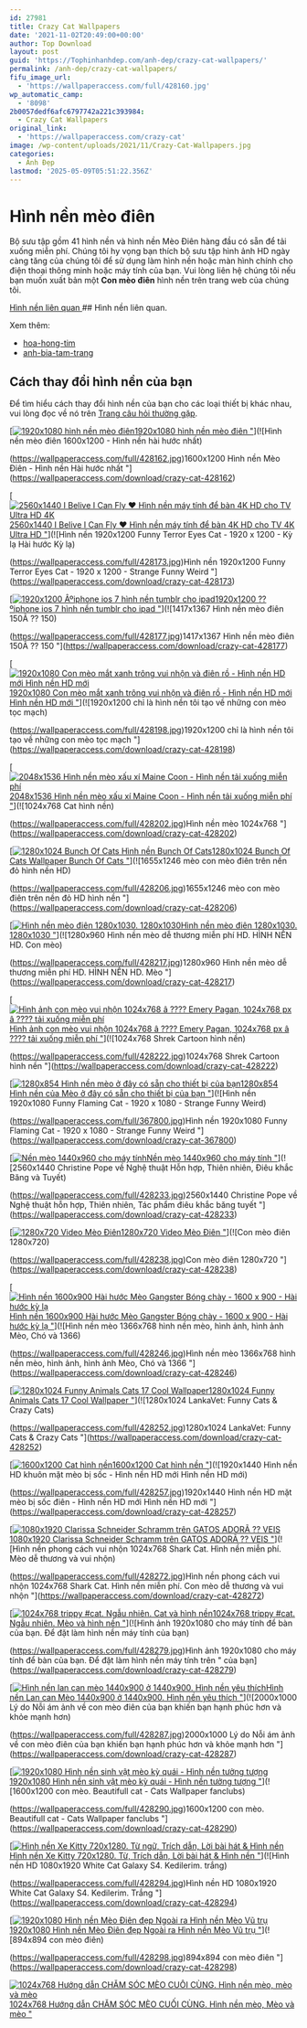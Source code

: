 ```yaml
---
id: 27981
title: Crazy Cat Wallpapers
date: '2021-11-02T20:49:00+00:00'
author: Top Download
layout: post
guid: 'https://Tophinhanhdep.com/anh-dep/crazy-cat-wallpapers/'
permalink: /anh-dep/crazy-cat-wallpapers/
fifu_image_url:
  - 'https://wallpaperaccess.com/full/428160.jpg'
wp_automatic_camp:
  - '8098'
2b0057dedf6afc6797742a221c393984:
  - Crazy Cat Wallpapers
original_link:
  - 'https://wallpaperaccess.com/crazy-cat'
image: /wp-content/uploads/2021/11/Crazy-Cat-Wallpapers.jpg
categories:
  - Ảnh Đẹp
lastmod: '2025-05-09T05:51:22.356Z'
---
```

# Hình nền mèo điên

Bộ sưu tập gồm 41 hình nền và hình nền Mèo Điên hàng đầu có sẵn để tải xuống miễn phí. Chúng tôi hy vọng bạn thích bộ sưu tập hình ảnh HD ngày càng tăng của chúng tôi để sử dụng làm hình nền hoặc màn hình chính cho điện thoại thông minh hoặc máy tính của bạn. Vui lòng liên hệ chúng tôi nếu bạn muốn xuất bản một **Con mèo điên** hình nền trên trang web của chúng tôi.

[Hình nền liên quan ](#related) ## Hình nền liên quan.

   
 Xem thêm:

   
- [hoa-hong-tim](https://tophinhanhdep.com/hoa-hong/hoa-hong-tim/)
- [anh-bia-tam-trang](https://tophinhanhdep.com/anh-bia/anh-bia-tam-trang/)

## Cách thay đổi hình nền của bạn

Để tìm hiểu cách thay đổi hình nền của bạn cho các loại thiết bị khác nhau, vui lòng đọc về nó trên [Trang câu hỏi thường gặp](https://tophinhanhdep.com/faq/).

  
[[![1920x1080 hình nền mèo điên](https://wallpaperaccess.com/full/428160.jpg)1920x1080 hình nền mèo điên "](https://wallpaperaccess.com/download/crazy-cat-428160)](![Hình nền mèo điên 1600x1200 - Hình nền hài hước nhất)

(https://wallpaperaccess.com/full/428162.jpg)1600x1200 Hình nền Mèo Điên - Hình nền Hài hước nhất "](https://wallpaperaccess.com/download/crazy-cat-428162)

[[![2560x1440 I Belive I Can Fly ❤ Hình nền máy tính để bàn 4K HD cho TV Ultra HD 4K](https://wallpaperaccess.com/full/428168.jpg)2560x1440 I Belive I Can Fly ❤ Hình nền máy tính để bàn 4K HD cho TV 4K Ultra HD "](https://wallpaperaccess.com/download/crazy-cat-428168)](![Hình nền 1920x1200 Funny Terror Eyes Cat - 1920 x 1200 - Kỳ lạ Hài hước Kỳ lạ)

(https://wallpaperaccess.com/full/428173.jpg)Hình nền 1920x1200 Funny Terror Eyes Cat - 1920 x 1200 - Strange Funny Weird "](https://wallpaperaccess.com/download/crazy-cat-428173)

[[![1920x1200 Âºiphone ios 7 hình nền tumblr cho ipad](https://wallpaperaccess.com/full/428176.jpg)1920x1200 ?? ºiphone ios 7 hình nền tumblr cho ipad "](https://wallpaperaccess.com/download/crazy-cat-428176)](![1417x1367 Hình nền mèo điên 150Ã ?? 150)

(https://wallpaperaccess.com/full/428177.jpg)1417x1367 Hình nền mèo điên 150Ã ?? 150 "](https://wallpaperaccess.com/download/crazy-cat-428177)

[[![1920x1080 Con mèo mắt xanh trông vui nhộn và điên rồ - Hình nền HD mới Hình nền HD mới](https://wallpaperaccess.com/full/428184.jpg)1920x1080 Con mèo mắt xanh trông vui nhộn và điên rồ - Hình nền HD mới Hình nền HD mới "](https://wallpaperaccess.com/download/crazy-cat-428184)](![1920x1200 chỉ là hình nền tôi tạo về những con mèo tọc mạch)

(https://wallpaperaccess.com/full/428198.jpg)1920x1200 chỉ là hình nền tôi tạo về những con mèo tọc mạch "](https://wallpaperaccess.com/download/crazy-cat-428198)

[[![2048x1536 Hình nền mèo xấu xí Maine Coon - Hình nền tải xuống miễn phí](https://wallpaperaccess.com/full/428200.jpg)2048x1536 Hình nền mèo xấu xí Maine Coon - Hình nền tải xuống miễn phí "](https://wallpaperaccess.com/download/crazy-cat-428200)](![1024x768 Cat hình nền)

(https://wallpaperaccess.com/full/428202.jpg)Hình nền mèo 1024x768 "](https://wallpaperaccess.com/download/crazy-cat-428202)

[[![1280x1024 Bunch Of Cats Hình nền Bunch Of Cats](https://wallpaperaccess.com/full/428203.jpg)1280x1024 Bunch Of Cats Wallpaper Bunch Of Cats "](https://wallpaperaccess.com/download/crazy-cat-428203)](![1655x1246 mèo con mèo điên trên nền đỏ hình nền HD)

(https://wallpaperaccess.com/full/428206.jpg)1655x1246 mèo con mèo điên trên nền đỏ HD hình nền "](https://wallpaperaccess.com/download/crazy-cat-428206)

[[![Hình nền mèo điên 1280x1030.  1280x1030](https://wallpaperaccess.com/full/428212.jpg)Hình nền mèo điên 1280x1030. 1280x1030 "](https://wallpaperaccess.com/download/crazy-cat-428212)](![1280x960 Hình nền mèo dễ thương miễn phí HD.  HÌNH NỀN HD.  Con mèo)

(https://wallpaperaccess.com/full/428217.jpg)1280x960 Hình nền mèo dễ thương miễn phí HD. HÌNH NỀN HD. Mèo "](https://wallpaperaccess.com/download/crazy-cat-428217)

[[![Hình ảnh con mèo vui nhộn 1024x768 â ????  Emery Pagan, 1024x768 px â ????  tải xuống miễn phí](https://wallpaperaccess.com/full/428218.jpg)Hình ảnh con mèo vui nhộn 1024x768 â ???? Emery Pagan, 1024x768 px â ???? tải xuống miễn phí "](https://wallpaperaccess.com/download/crazy-cat-428218)](![1024x768 Shrek Cartoon hình nền)

(https://wallpaperaccess.com/full/428222.jpg)1024x768 Shrek Cartoon hình nền "](https://wallpaperaccess.com/download/crazy-cat-428222)

[[![1280x854 Hình nền mèo ở đây có sẵn cho thiết bị của bạn](https://wallpaperaccess.com/full/428225.jpg)1280x854 Hình nền của Mèo ở đây có sẵn cho thiết bị của bạn "](https://wallpaperaccess.com/download/crazy-cat-428225)](![Hình nền 1920x1080 Funny Flaming Cat - 1920 x 1080 - Strange Funny Weird)

(https://wallpaperaccess.com/full/367800.jpg)Hình nền 1920x1080 Funny Flaming Cat - 1920 x 1080 - Strange Funny Weird "](https://wallpaperaccess.com/download/crazy-cat-367800)

[[![Nền mèo 1440x960 cho máy tính](https://wallpaperaccess.com/full/428228.jpg)Nền mèo 1440x960 cho máy tính "](https://wallpaperaccess.com/download/crazy-cat-428228)](![2560x1440 Christine Pope về Nghệ thuật Hỗn hợp, Thiên nhiên, Điêu khắc Băng và Tuyết)

(https://wallpaperaccess.com/full/428233.jpg)2560x1440 Christine Pope về Nghệ thuật hỗn hợp, Thiên nhiên, Tác phẩm điêu khắc băng tuyết "](https://wallpaperaccess.com/download/crazy-cat-428233)

[[![1280x720 Video Mèo Điên](https://wallpaperaccess.com/full/428235.jpg)1280x720 Video Mèo Điên "](https://wallpaperaccess.com/download/crazy-cat-428235)](![Con mèo điên 1280x720)

(https://wallpaperaccess.com/full/428238.jpg)Con mèo điên 1280x720 "](https://wallpaperaccess.com/download/crazy-cat-428238)

[[![Hình nền 1600x900 Hài hước Mèo Gangster Bóng chày - 1600 x 900 - Hài hước kỳ lạ](https://wallpaperaccess.com/full/428241.jpg)Hình nền 1600x900 Hài hước Mèo Gangster Bóng chày - 1600 x 900 - Hài hước kỳ lạ "](https://wallpaperaccess.com/download/crazy-cat-428241)](![Hình nền mèo 1366x768 hình nền mèo, hình ảnh, hình ảnh Mèo, Chó và 1366)

(https://wallpaperaccess.com/full/428246.jpg)Hình nền mèo 1366x768 hình nền mèo, hình ảnh, hình ảnh Mèo, Chó và 1366 "](https://wallpaperaccess.com/download/crazy-cat-428246)

[[![1280x1024 Funny Animals Cats 17 Cool Wallpaper](https://wallpaperaccess.com/full/428247.jpg)1280x1024 Funny Animals Cats 17 Cool Wallpaper "](https://wallpaperaccess.com/download/crazy-cat-428247)](![1280x1024 LankaVet: Funny Cats & Crazy Cats)

(https://wallpaperaccess.com/full/428252.jpg)1280x1024 LankaVet: Funny Cats &amp; Crazy Cats "](https://wallpaperaccess.com/download/crazy-cat-428252)

[[![1600x1200 Cat hình nền](https://wallpaperaccess.com/full/428255.jpg)1600x1200 Cat hình nền "](https://wallpaperaccess.com/download/crazy-cat-428255)](![1920x1440 Hình nền HD khuôn mặt mèo bị sốc - Hình nền HD mới Hình nền HD mới)

(https://wallpaperaccess.com/full/428257.jpg)1920x1440 Hình nền HD mặt mèo bị sốc điên - Hình nền HD mới Hình nền HD mới "](https://wallpaperaccess.com/download/crazy-cat-428257)

[[![1080x1920 Clarissa Schneider Schramm trên GATOS ADORÃ ?? VEIS](https://wallpaperaccess.com/full/428270.jpg)1080x1920 Clarissa Schneider Schramm trên GATOS ADORÃ ?? VEIS "](https://wallpaperaccess.com/download/crazy-cat-428270)](![Hình nền phong cách vui nhộn 1024x768 Shark Cat.  Hình nền miễn phí.  Mèo dễ thương và vui nhộn)

(https://wallpaperaccess.com/full/428272.jpg)Hình nền phong cách vui nhộn 1024x768 Shark Cat. Hình nền miễn phí. Con mèo dễ thương và vui nhộn "](https://wallpaperaccess.com/download/crazy-cat-428272)

[[![1024x768 trippy #cat.  Ngẫu nhiên.  Cat và hình nền](https://wallpaperaccess.com/full/428278.jpg)1024x768 trippy #cat. Ngẫu nhiên. Mèo và hình nền "](https://wallpaperaccess.com/download/crazy-cat-428278)](![Hình ảnh 1920x1080 cho máy tính để bàn của bạn.  Để đặt làm hình nền máy tính của bạn)

(https://wallpaperaccess.com/full/428279.jpg)Hình ảnh 1920x1080 cho máy tính để bàn của bạn. Để đặt làm hình nền máy tính trên " của bạn](https://wallpaperaccess.com/download/crazy-cat-428279)

[[![Hình nền lan can mèo 1440x900 ở 1440x900.  Hình nền yêu thích](https://wallpaperaccess.com/full/428284.jpg)Hình nền Lan can Mèo 1440x900 ở 1440x900. Hình nền yêu thích "](https://wallpaperaccess.com/download/crazy-cat-428284)](![2000x1000 Lý do Nỗi ám ảnh về con mèo điên của bạn khiến bạn hạnh phúc hơn và khỏe mạnh hơn)

(https://wallpaperaccess.com/full/428287.jpg)2000x1000 Lý do Nỗi ám ảnh về con mèo điên của bạn khiến bạn hạnh phúc hơn và khỏe mạnh hơn "](https://wallpaperaccess.com/download/crazy-cat-428287)

[[![1920x1080 Hình nền sinh vật mèo kỳ quái - Hình nền tưởng tượng](https://wallpaperaccess.com/full/428288.jpg)1920x1080 Hình nền sinh vật mèo kỳ quái - Hình nền tưởng tượng "](https://wallpaperaccess.com/download/crazy-cat-428288)](![1600x1200 con mèo.  Beautifull cat - Cats Wallpaper fanclubs)

(https://wallpaperaccess.com/full/428290.jpg)1600x1200 con mèo. Beautifull cat - Cats Wallpaper fanclubs "](https://wallpaperaccess.com/download/crazy-cat-428290)

[[![Hình nền Xe Kitty 720x1280.  Từ ngữ, Trích dẫn, Lời bài hát & Hình nền](https://wallpaperaccess.com/full/428293.jpg)Hình nền Xe Kitty 720x1280. Từ, Trích dẫn, Lời bài hát &amp; Hình nền "](https://wallpaperaccess.com/download/crazy-cat-428293)](![Hình nền HD 1080x1920 White Cat Galaxy S4.  Kedilerim.  trắng)

(https://wallpaperaccess.com/full/428294.jpg)Hình nền HD 1080x1920 White Cat Galaxy S4. Kedilerim. Trắng "](https://wallpaperaccess.com/download/crazy-cat-428294)

[[![1920x1080 Hình nền Mèo Điên đẹp Ngoài ra Hình nền Mèo Vũ trụ](https://wallpaperaccess.com/full/428295.jpg)1920x1080 Hình nền Mèo Điên đẹp Ngoài ra Hình nền Mèo Vũ trụ "](https://wallpaperaccess.com/download/crazy-cat-428295)](![894x894 con mèo điên)

(https://wallpaperaccess.com/full/428298.jpg)894x894 con mèo điên "](https://wallpaperaccess.com/download/crazy-cat-428298)

[![1024x768 Hướng dẫn CHĂM SÓC MÈO CUỐI CÙNG.  Hình nền mèo, mèo và mèo](https://wallpaperaccess.com/full/428303.jpg)1024x768 Hướng dẫn CHĂM SÓC MÈO CUỐI CÙNG. Hình nền mèo, Mèo và mèo "](https://wallpaperaccess.com/download/crazy-cat-428303)
